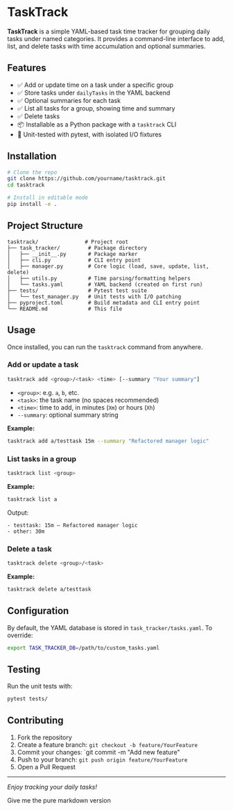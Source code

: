 # TaskTrack

**TaskTrack** is a simple YAML-based task time tracker for grouping daily tasks under named categories. It provides a command-line interface to add, list, and delete tasks with time accumulation and optional summaries.

## Features

* ✅ Add or update time on a task under a specific group
* ✅ Store tasks under `dailyTasks` in the YAML backend
* ✅ Optional summaries for each task
* ✅ List all tasks for a group, showing time and summary
* ✅ Delete tasks
* 📦 Installable as a Python package with a `tasktrack` CLI
* 🧪 Unit-tested with pytest, with isolated I/O fixtures

## Installation

```bash
# Clone the repo
git clone https://github.com/yourname/tasktrack.git
cd tasktrack

# Install in editable mode
pip install -e .
```

## Project Structure

```
tasktrack/               # Project root
├── task_tracker/         # Package directory
│   ├── __init__.py       # Package marker
│   ├── cli.py            # CLI entry point
│   ├── manager.py        # Core logic (load, save, update, list, delete)
│   ├── utils.py          # Time parsing/formatting helpers
│   └── tasks.yaml        # YAML backend (created on first run)
├── tests/                # Pytest test suite
│   └── test_manager.py   # Unit tests with I/O patching
├── pyproject.toml        # Build metadata and CLI entry point
└── README.md             # This file
```

## Usage

Once installed, you can run the `tasktrack` command from anywhere.

### Add or update a task

```bash
tasktrack add <group>/<task> <time> [--summary "Your summary"]
```

* `<group>`: e.g. `a`, `b`, etc.
* `<task>`: the task name (no spaces recommended)
* `<time>`: time to add, in minutes (`Xm`) or hours (`Xh`)
* `--summary`: optional summary string

**Example:**

```bash
tasktrack add a/testtask 15m --summary "Refactored manager logic"
```

### List tasks in a group

```bash
tasktrack list <group>
```

**Example:**

```bash
tasktrack list a
```

Output:

```
- testtask: 15m — Refactored manager logic
- other: 30m
```

### Delete a task

```bash
tasktrack delete <group>/<task>
```

**Example:**

```bash
tasktrack delete a/testtask
```

## Configuration

By default, the YAML database is stored in `task_tracker/tasks.yaml`. To override:

```bash
export TASK_TRACKER_DB=/path/to/custom_tasks.yaml
```

## Testing

Run the unit tests with:

```bash
pytest tests/
```

## Contributing

1. Fork the repository
2. Create a feature branch: `git checkout -b feature/YourFeature`
3. Commit your changes: \`git commit -m "Add new feature"
4. Push to your branch: `git push origin feature/YourFeature`
5. Open a Pull Request

---

*Enjoy tracking your daily tasks!*

Give me the pure markdown version
